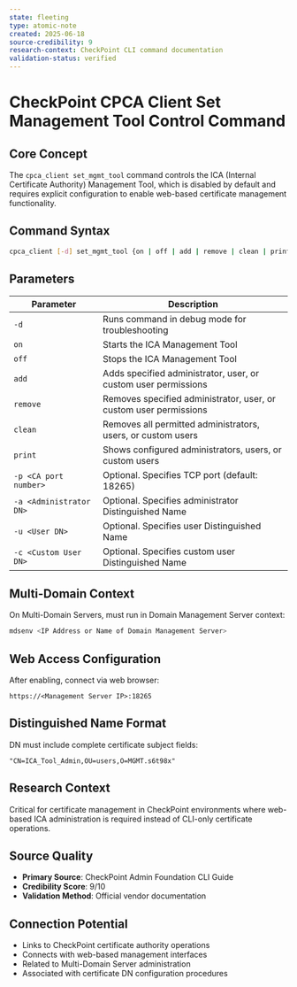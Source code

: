 ```yaml
---
state: fleeting
type: atomic-note
created: 2025-06-18
source-credibility: 9
research-context: CheckPoint CLI command documentation
validation-status: verified
---
```


# CheckPoint CPCA Client Set Management Tool Control Command

## Core Concept
The `cpca_client set_mgmt_tool` command controls the ICA (Internal Certificate Authority) Management Tool, which is disabled by default and requires explicit configuration to enable web-based certificate management functionality.

## Command Syntax
```bash
cpca_client [-d] set_mgmt_tool {on | off | add | remove | clean | print} [-p <CA port number>] [(-a <Administrator DN> | -u <User DN> | -c <Custom User DN>)]
```

## Parameters
| Parameter | Description |
|-----------|-------------|
| `-d` | Runs command in debug mode for troubleshooting |
| `on` | Starts the ICA Management Tool |
| `off` | Stops the ICA Management Tool |
| `add` | Adds specified administrator, user, or custom user permissions |
| `remove` | Removes specified administrator, user, or custom user permissions |
| `clean` | Removes all permitted administrators, users, or custom users |
| `print` | Shows configured administrators, users, or custom users |
| `-p <CA port number>` | Optional. Specifies TCP port (default: 18265) |
| `-a <Administrator DN>` | Optional. Specifies administrator Distinguished Name |
| `-u <User DN>` | Optional. Specifies user Distinguished Name |
| `-c <Custom User DN>` | Optional. Specifies custom user Distinguished Name |

## Multi-Domain Context
On Multi-Domain Servers, must run in Domain Management Server context:
```bash
mdsenv <IP Address or Name of Domain Management Server>
```

## Web Access Configuration
After enabling, connect via web browser:
```
https://<Management Server IP>:18265
```

## Distinguished Name Format
DN must include complete certificate subject fields:
```
"CN=ICA_Tool_Admin,OU=users,O=MGMT.s6t98x"
```

## Research Context
Critical for certificate management in CheckPoint environments where web-based ICA administration is required instead of CLI-only certificate operations.

## Source Quality
- **Primary Source**: CheckPoint Admin Foundation CLI Guide
- **Credibility Score**: 9/10
- **Validation Method**: Official vendor documentation

## Connection Potential
- Links to CheckPoint certificate authority operations
- Connects with web-based management interfaces
- Related to Multi-Domain Server administration
- Associated with certificate DN configuration procedures